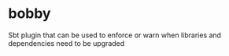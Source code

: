 bobby
=====

Sbt plugin that can be used to enforce or warn when libraries and dependencies need to be upgraded
